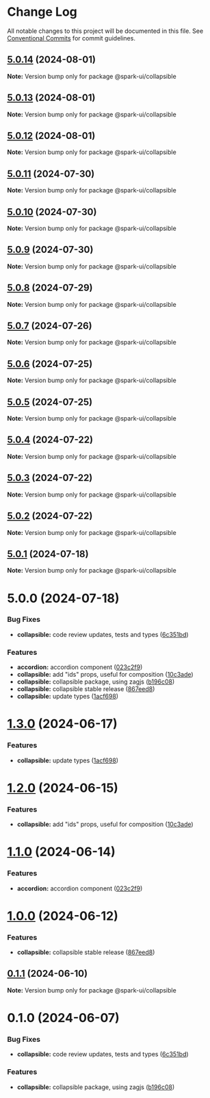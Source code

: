 # Change Log

All notable changes to this project will be documented in this file.
See [Conventional Commits](https://conventionalcommits.org) for commit guidelines.

## [5.0.14](https://github.com/adevinta/spark/compare/v5.0.13...v5.0.14) (2024-08-01)

**Note:** Version bump only for package @spark-ui/collapsible

## [5.0.13](https://github.com/adevinta/spark/compare/v5.0.12...v5.0.13) (2024-08-01)

**Note:** Version bump only for package @spark-ui/collapsible

## [5.0.12](https://github.com/adevinta/spark/compare/v5.0.11...v5.0.12) (2024-08-01)

**Note:** Version bump only for package @spark-ui/collapsible

## [5.0.11](https://github.com/adevinta/spark/compare/v5.0.10...v5.0.11) (2024-07-30)

**Note:** Version bump only for package @spark-ui/collapsible

## [5.0.10](https://github.com/adevinta/spark/compare/v5.0.9...v5.0.10) (2024-07-30)

**Note:** Version bump only for package @spark-ui/collapsible

## [5.0.9](https://github.com/adevinta/spark/compare/v5.0.8...v5.0.9) (2024-07-30)

**Note:** Version bump only for package @spark-ui/collapsible

## [5.0.8](https://github.com/adevinta/spark/compare/v5.0.7...v5.0.8) (2024-07-29)

**Note:** Version bump only for package @spark-ui/collapsible

## [5.0.7](https://github.com/adevinta/spark/compare/v5.0.6...v5.0.7) (2024-07-26)

**Note:** Version bump only for package @spark-ui/collapsible

## [5.0.6](https://github.com/adevinta/spark/compare/v5.0.5...v5.0.6) (2024-07-25)

**Note:** Version bump only for package @spark-ui/collapsible

## [5.0.5](https://github.com/adevinta/spark/compare/v5.0.4...v5.0.5) (2024-07-25)

**Note:** Version bump only for package @spark-ui/collapsible

## [5.0.4](https://github.com/adevinta/spark/compare/v5.0.3...v5.0.4) (2024-07-22)

**Note:** Version bump only for package @spark-ui/collapsible

## [5.0.3](https://github.com/adevinta/spark/compare/v5.0.2...v5.0.3) (2024-07-22)

**Note:** Version bump only for package @spark-ui/collapsible

## [5.0.2](https://github.com/adevinta/spark/compare/v5.0.1...v5.0.2) (2024-07-22)

**Note:** Version bump only for package @spark-ui/collapsible

## [5.0.1](https://github.com/adevinta/spark/compare/v5.0.0...v5.0.1) (2024-07-18)

**Note:** Version bump only for package @spark-ui/collapsible

# 5.0.0 (2024-07-18)

### Bug Fixes

- **collapsible:** code review updates, tests and types ([6c351bd](https://github.com/adevinta/spark/commit/6c351bd92a32968c62d77312dacc7bea29825f8e))

### Features

- **accordion:** accordion component ([023c2f9](https://github.com/adevinta/spark/commit/023c2f94cd5af6dc6ed48d39fe8224e3c7373847))
- **collapsible:** add "ids" props, useful for composition ([10c3ade](https://github.com/adevinta/spark/commit/10c3ade6d16b396ede579fd1ebed5911a89f087f))
- **collapsible:** collapsible package, using zagjs ([b196c08](https://github.com/adevinta/spark/commit/b196c08ee81974d82838de7c12bf7db184a51eee))
- **collapsible:** collapsible stable release ([867eed8](https://github.com/adevinta/spark/commit/867eed8fc17a3653d4abda31a450f4edea03a033))
- **collapsible:** update types ([1acf698](https://github.com/adevinta/spark/commit/1acf698293da84110acb7d7930cb48e3ed1c8f80))

# [1.3.0](https://github.com/adevinta/spark/compare/@spark-ui/collapsible@1.2.0...@spark-ui/collapsible@1.3.0) (2024-06-17)

### Features

- **collapsible:** update types ([1acf698](https://github.com/adevinta/spark/commit/1acf698293da84110acb7d7930cb48e3ed1c8f80))

# [1.2.0](https://github.com/adevinta/spark/compare/@spark-ui/collapsible@1.1.0...@spark-ui/collapsible@1.2.0) (2024-06-15)

### Features

- **collapsible:** add "ids" props, useful for composition ([10c3ade](https://github.com/adevinta/spark/commit/10c3ade6d16b396ede579fd1ebed5911a89f087f))

# [1.1.0](https://github.com/adevinta/spark/compare/@spark-ui/collapsible@1.0.0...@spark-ui/collapsible@1.1.0) (2024-06-14)

### Features

- **accordion:** accordion component ([023c2f9](https://github.com/adevinta/spark/commit/023c2f94cd5af6dc6ed48d39fe8224e3c7373847))

# [1.0.0](https://github.com/adevinta/spark/compare/@spark-ui/collapsible@0.1.1...@spark-ui/collapsible@1.0.0) (2024-06-12)

### Features

- **collapsible:** collapsible stable release ([867eed8](https://github.com/adevinta/spark/commit/867eed8fc17a3653d4abda31a450f4edea03a033))

## [0.1.1](https://github.com/adevinta/spark/compare/@spark-ui/collapsible@0.1.0...@spark-ui/collapsible@0.1.1) (2024-06-10)

**Note:** Version bump only for package @spark-ui/collapsible

# 0.1.0 (2024-06-07)

### Bug Fixes

- **collapsible:** code review updates, tests and types ([6c351bd](https://github.com/adevinta/spark/commit/6c351bd92a32968c62d77312dacc7bea29825f8e))

### Features

- **collapsible:** collapsible package, using zagjs ([b196c08](https://github.com/adevinta/spark/commit/b196c08ee81974d82838de7c12bf7db184a51eee))
